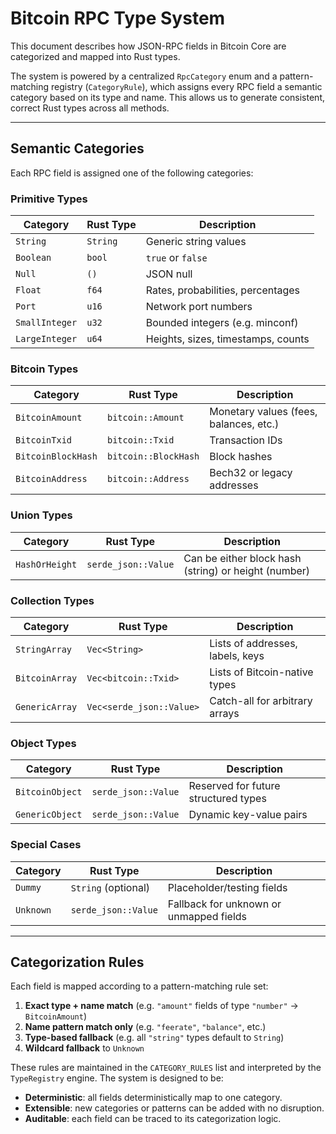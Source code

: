 # Bitcoin RPC Type System

This document describes how JSON-RPC fields in Bitcoin Core are categorized and mapped into Rust types.

The system is powered by a centralized `RpcCategory` enum and a pattern-matching registry (`CategoryRule`), which assigns every RPC field a semantic category based on its type and name. This allows us to generate consistent, correct Rust types across all methods.

---

## Semantic Categories

Each RPC field is assigned one of the following categories:

### Primitive Types

| Category       | Rust Type | Description                        |
| -------------- | --------- | ---------------------------------- |
| `String`       | `String`  | Generic string values              |
| `Boolean`      | `bool`    | `true` or `false`                  |
| `Null`         | `()`      | JSON null                          |
| `Float`        | `f64`     | Rates, probabilities, percentages  |
| `Port`         | `u16`     | Network port numbers               |
| `SmallInteger` | `u32`     | Bounded integers (e.g. minconf)    |
| `LargeInteger` | `u64`     | Heights, sizes, timestamps, counts |

### Bitcoin Types

| Category           | Rust Type            | Description                            |
| ------------------ | -------------------- | -------------------------------------- |
| `BitcoinAmount`    | `bitcoin::Amount`    | Monetary values (fees, balances, etc.) |
| `BitcoinTxid`      | `bitcoin::Txid`      | Transaction IDs                        |
| `BitcoinBlockHash` | `bitcoin::BlockHash` | Block hashes                           |
| `BitcoinAddress`   | `bitcoin::Address`   | Bech32 or legacy addresses             |

### Union Types

| Category       | Rust Type           | Description                                          |
| -------------- | ------------------- | ---------------------------------------------------- |
| `HashOrHeight` | `serde_json::Value` | Can be either block hash (string) or height (number) |

### Collection Types

| Category       | Rust Type                | Description                      |
| -------------- | ------------------------ | -------------------------------- |
| `StringArray`  | `Vec<String>`            | Lists of addresses, labels, keys |
| `BitcoinArray` | `Vec<bitcoin::Txid>`     | Lists of Bitcoin-native types    |
| `GenericArray` | `Vec<serde_json::Value>` | Catch-all for arbitrary arrays   |

### Object Types

| Category        | Rust Type           | Description                          |
| --------------- | ------------------- | ------------------------------------ |
| `BitcoinObject` | `serde_json::Value` | Reserved for future structured types |
| `GenericObject` | `serde_json::Value` | Dynamic key-value pairs              |

### Special Cases

| Category  | Rust Type           | Description                             |
| --------- | ------------------- | --------------------------------------- |
| `Dummy`   | `String` (optional) | Placeholder/testing fields              |
| `Unknown` | `serde_json::Value` | Fallback for unknown or unmapped fields |

---

## Categorization Rules

Each field is mapped according to a pattern-matching rule set:

1. **Exact type + name match** (e.g. `"amount"` fields of type `"number"` → `BitcoinAmount`)
2. **Name pattern match only** (e.g. `"feerate"`, `"balance"`, etc.)
3. **Type-based fallback** (e.g. all `"string"` types default to `String`)
4. **Wildcard fallback** to `Unknown`

These rules are maintained in the `CATEGORY_RULES` list and interpreted by the `TypeRegistry` engine. The system is designed to be:

- **Deterministic**: all fields deterministically map to one category.
- **Extensible**: new categories or patterns can be added with no disruption.
- **Auditable**: each field can be traced to its categorization logic.
